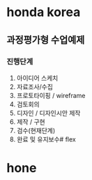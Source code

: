# honda korea
## 과정평가형 수업예제

### 진행단계
1. 아이디어 스케치
2. 자료조사/수집
3. 프로토타이핑 / wireframe
4. 검토회의
5. 디자인 / 디자인시안 제작
6. 제작 / 구현
7. 검수(현재단계)
8. 완료 및 유지보수# flex
# hone
